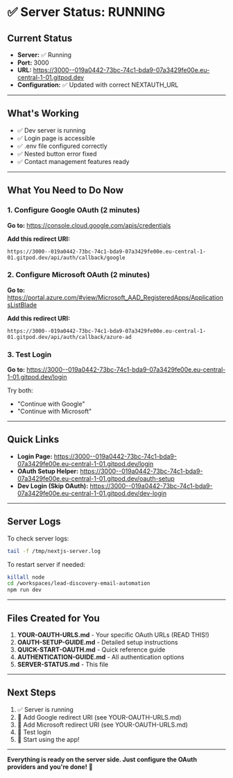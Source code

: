 # ✅ Server Status: RUNNING

## Current Status
- **Server:** ✅ Running
- **Port:** 3000
- **URL:** https://3000--019a0442-73bc-74c1-bda9-07a3429fe00e.eu-central-1-01.gitpod.dev
- **Configuration:** ✅ Updated with correct NEXTAUTH_URL

---

## What's Working
- ✅ Dev server is running
- ✅ Login page is accessible
- ✅ .env file configured correctly
- ✅ Nested button error fixed
- ✅ Contact management features ready

---

## What You Need to Do Now

### 1. Configure Google OAuth (2 minutes)
**Go to:** https://console.cloud.google.com/apis/credentials

**Add this redirect URI:**
```
https://3000--019a0442-73bc-74c1-bda9-07a3429fe00e.eu-central-1-01.gitpod.dev/api/auth/callback/google
```

### 2. Configure Microsoft OAuth (2 minutes)
**Go to:** https://portal.azure.com/#view/Microsoft_AAD_RegisteredApps/ApplicationsListBlade

**Add this redirect URI:**
```
https://3000--019a0442-73bc-74c1-bda9-07a3429fe00e.eu-central-1-01.gitpod.dev/api/auth/callback/azure-ad
```

### 3. Test Login
**Go to:** https://3000--019a0442-73bc-74c1-bda9-07a3429fe00e.eu-central-1-01.gitpod.dev/login

Try both:
- "Continue with Google"
- "Continue with Microsoft"

---

## Quick Links

- **Login Page:** https://3000--019a0442-73bc-74c1-bda9-07a3429fe00e.eu-central-1-01.gitpod.dev/login
- **OAuth Setup Helper:** https://3000--019a0442-73bc-74c1-bda9-07a3429fe00e.eu-central-1-01.gitpod.dev/oauth-setup
- **Dev Login (Skip OAuth):** https://3000--019a0442-73bc-74c1-bda9-07a3429fe00e.eu-central-1-01.gitpod.dev/dev-login

---

## Server Logs
To check server logs:
```bash
tail -f /tmp/nextjs-server.log
```

To restart server if needed:
```bash
killall node
cd /workspaces/lead-discovery-email-automation
npm run dev
```

---

## Files Created for You

1. **YOUR-OAUTH-URLS.md** - Your specific OAuth URLs (READ THIS!)
2. **OAUTH-SETUP-GUIDE.md** - Detailed setup instructions
3. **QUICK-START-OAUTH.md** - Quick reference guide
4. **AUTHENTICATION-GUIDE.md** - All authentication options
5. **SERVER-STATUS.md** - This file

---

## Next Steps

1. ✅ Server is running
2. 📝 Add Google redirect URI (see YOUR-OAUTH-URLS.md)
3. 📝 Add Microsoft redirect URI (see YOUR-OAUTH-URLS.md)
4. 🧪 Test login
5. 🎉 Start using the app!

---

**Everything is ready on the server side. Just configure the OAuth providers and you're done!** 🚀
